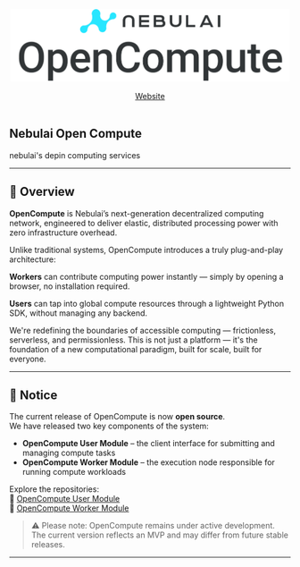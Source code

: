 <div align="center">
  <img src="https://github.com/NebulaiNetwork/Nebulai_OpenCompute/blob/main/img/logo.png" width="500"/> 
  
  [Website](https://nebulai.network) <br> <br>
</div>

## Nebulai Open Compute
nebulai's depin computing services

---

## 🚀 Overview
**OpenCompute** is Nebulai’s next-generation decentralized computing network, engineered to deliver elastic, distributed processing power with zero infrastructure overhead.

Unlike traditional systems, OpenCompute introduces a truly plug-and-play architecture:

**Workers** can contribute computing power instantly — simply by opening a browser, no installation required.

**Users** can tap into global compute resources through a lightweight Python SDK, without managing any backend.

We're redefining the boundaries of accessible computing — frictionless, serverless, and permissionless.
This is not just a platform — it's the foundation of a new computational paradigm, built for scale, built for everyone.

---
## 📢 Notice

The current release of OpenCompute is now **open source**.  
We have released two key components of the system:

- **OpenCompute User Module** – the client interface for submitting and managing compute tasks  
- **OpenCompute Worker Module** – the execution node responsible for running compute workloads  

Explore the repositories:  
🔗 [OpenCompute User Module](https://github.com/NebulaiNetwork/OpenCompute_User)  
🔗 [OpenCompute Worker Module](https://github.com/NebulaiNetwork/OpenCompute_Worker)

> ⚠️ Please note: OpenCompute remains under active development.  
> The current version reflects an MVP and may differ from future stable releases.

---

